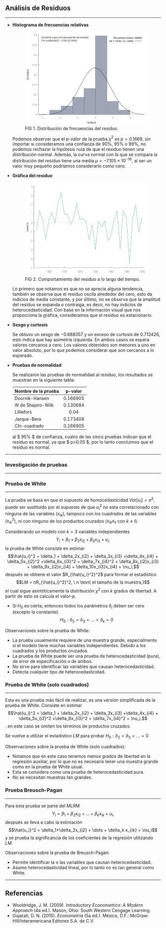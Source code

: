## Análisis de Residuos 
---

- **Histograma de frecuencias relativas**

  <figure>
      <img src="histograma_residuos.png" alt="Histograma residuo" width="400" height="300">
      <figcaption>FIG 1. Distribución de frecuencias del residuo.</figcaption>
    </figure>
  
  Podemos observar que el p-valor de la prueba $\chi^2$ es $p = 0.1669$, sin importar si consideramos una confianza de $90\%, \ 95\%$ o $99\%$, no podemos rechazar la hipótesis nula de que el residuo tienen una distribución normal. Además, la curva normal con la que se compara la distribución del residuo tiene una media $\mu = -7.105\times 10^{-16}$, al ser un valor muy pequeño podríamos considerarlo como cero.

- **Gráfica del residuo**

  <figure>
      <img src="grafico_residuos.png" alt="Grafica del residuo" width="400" height="300">
      <figcaption>FIG 2. Comportamiento del residuo a lo largo del tiempo.</figcaption>
    </figure>

  Lo primero que notamos es que no se aprecia alguna tendencia, también se observa que el residuo oscila alrededor del cero, esto da indicios de media constante, y por último, no se observa que la amplitud del residuo se expanda o contraiga, es decir, no hay indicios de heterocedasticidad. Con base en la información visual que nos proporciona la gráfica, consideramos que el residuo es estacionario.

- **Sesgo y curtosis**

  Se obtuvo un sesgo de $-0.688357$ y un exceso de curtosis de $0.712426$, esto indica que hay asimetría izquierda. En ambos casos se espera valores cercanos a cero. Los valores obtenidos son menores a uno en valor absoluto, por lo que podemos considerar que son cercanos a lo esperado.

- **Pruebas de normalidad**
  
  Se realizaron las pruebas de normalidad al residuo, los resultados se muestran en la siguiente tabla:
  
  | Nombre de la prueba | p-valor |
  | --- | :---: |
  | Doornik-Hansen | 0.166905 |
  | W de Shapiro-Wilk | 0.130684 |
  | Lilliefors | 0.04 |
  | Jarque-Bera | 0.173408 |
  | Chi-cuadrado | 0.166905 |

  al $ 95\% $ de confianza, cuatro de las cinco pruebas indican que el residuo es normal, ya que $ p>0.05 $, por lo tanto concluimos que el residuo es normal.

---

### Investigación de pruebas
---

### Prueba de White
---
La prueba se basa en que el supuesto de homocedasticidad $Var[u_i] = \sigma^2$, puede ser sustituido por el supuesto de que $u_i^2$ no esta correlacionado con ninguna de las variables ($x_{ik}$), tampoco con los cuadrados de las variables ($x_{ik}^2$), ni con ninguno de los productos cruzados ($x_{ik}x_{il}$ con $k\neq l$). 

Considerando un modelo con $k = 3$ variables independientes
$$Y_i=\beta_1+\beta_2x_{i2}+\beta_3x_{i3}+u_i,$$
la prueba de White consiste en estimar 
$$\hat{u_i}^2 = \delta_1 + \delta_2x_{i2} + \delta_3x_{i3} +\delta_4x_{i4} + \delta_5x_{i2}^2 +\delta_6x_{i3}^2 + \delta_7x_{i4}^2 + \delta_8x_{i2}x_{i3} + \delta_9x_{i2}x_{i4} + \delta_10x_{i3}x_{i4} + \nu_i,$$
después se obtiene el valor $R_{\hat{u_i}^2}^2$ para formar el estadístico 
$$LM = nR_{\hat{u_i}^2}^2, \ n \text{ el tamaño de la muestra,}$$ 
el cual sigue asintóticamente la distribución $\chi^2$ con $k$ grados de libertad. A partir de esto se calcula el valor-p.

- Si $H_0$ es cierta, entonces todos los parámetros $\delta_i$ deben ser cero (excepto la constante).
  $$H_0: \delta_2 = \delta_3 = \dots = \delta_k =0$$

Observaciones sobre la prueba de White:

- La prueba usualmente requiere de una muestra grande, especialmente si el modelo tiene muchas variables independientes. Debido a los cuadrados y los productos cruzados.
- La prueba de White puede ser una prueba de heterocedasticidad (pura), de error de especificación o de ambos.
- No sirve para identificar las variables que causan heterocedasticidad.
- Detecta cualquier tipo de heterocedasticidad.


### Prueba de White (solo cuadrados)
---
Esta es una prueba más fácil de realizar, es una versión simplificada de la prueba de White. Consiste en estimar 
$$\hat{u_i}^2 = \delta_1 + \delta_2x_{i2} + \delta_3x_{i3} +\delta_4x_{i4} + \delta_5x_{i2}^2 +\delta_6x_{i3}^2 + \delta_7x_{i4}^2 + \nu_i,$$.
en este caso se omiten los términos de productos cruzados.

Se vuelve a utilizar el estadístico $LM$ para probar $H_0: \delta_2 =\delta_3= \dots =0$

Observaciones sobre la prueba de White (solo cuadrados):
- Notamos que en este caso tenemos menos grados de libertad en la regresión auxiliar, por lo que no es necesario tener una muestra grande como en la prueba de White usual. 
- Esta se considera como una prueba de heterocedasticidad pura.
- No se necesitan muestras tan grandes.


### Prueba Breusch-Pagan
---
Para esta prueba se parte del MLRM
$$Y_i = \beta_1 + \beta_2x_{i2} + \dots + \beta_k x_{ik} + u_i,$$
después se lleva a cabo la estimación 
$$\hat{u_i}^2 = \delta_1+\delta_2x_{i2} + \dots + \delta_k x_{ik} + \nu_i$$
y se prueba la significancia de los coeficientes de la regresión utilizando $LM$.

Observaciones sobre la prueba de Breusch-Pagan:
- Permite identificar la o las variables que causan heterocedasticidad.
- Asume heterocedasticidad lineal, por lo tanto no es tan general como White.

---
## Referencias

- Wooldridge, J. M. (2009). *Introductory Econometrics: A Modern Approach* (4a ed.). Mason, Ohio: South Western Cengage Learning.
- Gujarati, D. N. (2015). *Econometría* (5a ed.). México, D.F.: McGraw-Hill/Interamericana Editores S.A. de C.V.


